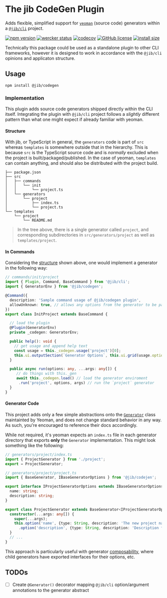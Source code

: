# The jib CodeGen Plugin

Adds flexible, simplified support for [`yeoman`](http://yeoman.io) (source code)
generators within a [`@jib/cli`](https://github.com/jibcli/cli) project.


[![npm version](https://badge.fury.io/js/%40jib%codegen.svg)](https://badge.fury.io/js/%40jib%codegen)
[![wercker status](https://app.wercker.com/status/2e560723c44622e5b42623fc55c613f9/s/master "wercker status")](https://app.wercker.com/project/byKey/2e560723c44622e5b42623fc55c613f9)
[![codecov](https://codecov.io/gh/jibcli/codegen/branch/master/graph/badge.svg)](https://codecov.io/gh/jibcli/codegen)
[![GitHub license](https://img.shields.io/github/license/jibcli/codegen.svg)](https://github.com/jibcli/codegen/blob/master/LICENSE)
[![install size](https://packagephobia.now.sh/badge?p=@jib/codegen)](https://packagephobia.now.sh/result?p=@jib/codegen)

Technically this package could be used as a standalone plugin to other CLI
frameworks, however it is designed to work in accordance with the `@jib/cli`
opinions and applicaton structure.

## Usage

```shell
npm install @jib/codegen
```

### Implementation

This plugin adds source code generators shipped directly within the CLI
itself. Integrating the plugin with `@jib/cli` project follows a _slightly_
different pattern than what one might expect if already familiar with
yeoman.

#### Structure

With jib, or TypeScript in general, the `generators` code is part of `src`
whereas `templates` is somewhere outside that in the hierarchy. This is because
`src` is the TypeScript source code and is _normally_ excluded when the project
is built/packaged/published. In the case of yeoman, `templates` can contain
anything, and should also be distributed with the project build.

```text
├── package.json
├── src
│   ├── commands
│   │   └── init
│   │       └── project.ts
│   └── generators
│       └── project
│           ├── index.ts
│           └── project.ts
└── templates
    └── project
        └── README.md
```

> In the tree above, there is a single generator called `project`, and corresponding
subdirectories in `src/generators/project` as well as `templates/project`.

#### In Commands

Considering the [structure](#structure) shown above, one would implement a generator
in the following way:

```typescript
// commands/init/project
import { Plugin, Command, BaseCommand } from '@jib/cli';
import { GeneratorEnv } from '@jib/codegen';

@Command({
  description: 'Sample command usage of @jib/codegen plugin',
  allowUnknown: true, // allows any options from the generator to be passed
})
export class InitProject extends BaseCommand {

  // load the plugin
  @Plugin(GeneratorEnv)
  private _codegen: GeneratorEnv;

  public help(): void {
    // get usage and append help text
    const usage = this._codegen.usage('project')[0];
    this.ui.outputSection(`Generator Options`, this.ui.grid(usage.options));
  }

  public async run(options: any, ...args: any[]) {
     // do things with this._gen
     await this._codegen.load() // load the generator enviroment
      .run('project', options, args) // run the `project` generator
  }
}
```

#### Generator Code

This project adds only a few simple abstractions onto the
[`Generator`](http://yeoman.io/generator/Generator.html) class maintainted by Yeoman,
and does not change standard behavior in any way. As such, you're encouraged to
reference their docs accordingly.

While not required, it's yeoman expects an `index.ts` file in each generator directory
that exports **only** the `Generator` implementation. This might look something
like the following:

```typescript
// generators/project/index.ts
import { ProjectGenerator } from './project';
export = ProjectGenerator;
```

```typescript
// generators/project/project.ts
import { BaseGenerator, IBaseGeneratorOptions } from '@jib/codejen';

export interface IProjectGeneratorOptions extends IBaseGeneratorOptions {
  name: string;
  description: string;
}

export class ProjectGenerator extends BaseGenerator<IProjectGeneratorOptions> {
  constructor(...args: any[]) {
    super(...args);
    this.option('name', {type: String, description: 'The new project name'})
      .option('description', {type: String, description: 'Description for the project'})
  }
  // ...
}
```

This approach is particularly useful with generator
[composability](http://yeoman.io/authoring/composability.html), where child
generators have exported interfaces for their options, etc.

## TODOs

- [ ] Create `@Generator()` decorator mapping `@jib/cli` option/argument annotations to the generator abstract